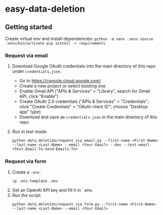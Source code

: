 # easy-data-deletion

## Getting started

Create virtual env and install dependencies:
    ```
    python -m venv .venv
    source .venv/bin/activate
    pip install -r requirements
    ```

### Request via email
1. Download Google OAuth credentials into the main directory of this repo under `credentials.json`.
    - Go to https://console.cloud.google.com/
    - Create a new project or select existing one
    - Enable Gmail API ("APIs & Services" > "Library", search for Gmail API, click "Enable")
    - Create OAuth 2.0 credentials ("APIs & Services" > "Credentials"; click "Create Credentials" > "OAuth client ID"; choose "Desktop app" type)
    - Download and save as `credentials.json` in the main directory of this repo

2. Run in test mode:
    ```
    python data_deletion/request_via_email.py --first-name <First-Name> --last-name <Last-Name> --email <Your-Email> --dev --test-email <Test-Email-To-Send-Emails-To>
    ```

### Request via form
1. Create a `.env`:
    ```
    cp .env.template .env
    ```
2. Get an OpenAI API key and fill it in `.env.
3. Run the script:
    ```
    python data_deletion/request_via_form.py --first-name <First-Name> --last-name <Last-Name> --email <Your-Email>
    ```
